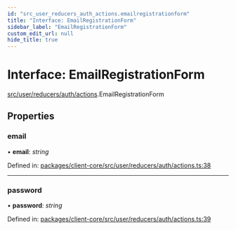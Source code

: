 ```yaml
---
id: "src_user_reducers_auth_actions.emailregistrationform"
title: "Interface: EmailRegistrationForm"
sidebar_label: "EmailRegistrationForm"
custom_edit_url: null
hide_title: true
---
```


# Interface: EmailRegistrationForm

[src/user/reducers/auth/actions](../modules/src_user_reducers_auth_actions.md).EmailRegistrationForm

## Properties

### email

• **email**: *string*

Defined in: [packages/client-core/src/user/reducers/auth/actions.ts:38](https://github.com/xr3ngine/xr3ngine/blob/a16a45d7e/packages/client-core/src/user/reducers/auth/actions.ts#L38)

___

### password

• **password**: *string*

Defined in: [packages/client-core/src/user/reducers/auth/actions.ts:39](https://github.com/xr3ngine/xr3ngine/blob/a16a45d7e/packages/client-core/src/user/reducers/auth/actions.ts#L39)
